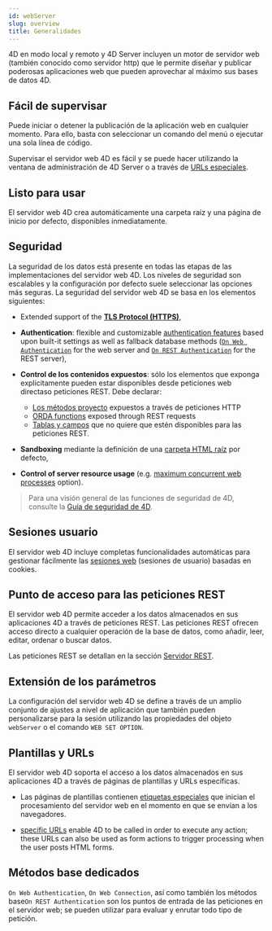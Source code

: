 ```yaml
---
id: webServer
slug: overview
title: Generalidades
---
```


4D en modo local y remoto y 4D Server incluyen un motor de servidor web (también conocido como servidor http) que le permite diseñar y publicar poderosas aplicaciones web que pueden aprovechar al máximo sus bases de datos 4D.

## Fácil de supervisar

Puede iniciar o detener la publicación de la aplicación web en cualquier momento. Para ello, basta con seleccionar un comando del menú o ejecutar una sola línea de código.

Supervisar el servidor web 4D es fácil y se puede hacer utilizando la ventana de administración de 4D Server o a través de [ URLs especiales](webServerAdmin.md#administration-urls).

## Listo para usar

El servidor web 4D crea automáticamente una carpeta raíz y una página de inicio por defecto, disponibles inmediatamente.

## Seguridad

La seguridad de los datos está presente en todas las etapas de las implementaciones del servidor web 4D. Los niveles de seguridad son escalables y la configuración por defecto suele seleccionar las opciones más seguras. La seguridad del servidor web 4D se basa en los elementos siguientes:

* Extended support of the [**TLS Protocol (HTTPS)**](../Admin/tls.md),

* **Authentication**: flexible and customizable [authentication features](authentication.md) based upon built-it settings as well as fallback database methods ([`On Web Authentication`](authentication.md#on-web-authentication) for the web server and [`On REST Authentication`](../REST/configuration.md#using-the-on-rest-authentication-database-method) for the REST server),

* **Control de los contenidos expuestos**: sólo los elementos que exponga explícitamente pueden estar disponibles desde peticiones web directaso peticiones REST. Debe declarar:
  * [Los métodos proyecto](templates.md#allowing-project-methods) expuestos a través de peticiones HTTP
  * [ORDA functions](../ORDA/ordaClasses.md#exposed-vs-non-exposed-functions) exposed through REST requests
  * [Tablas y campos](REST/configuration.md#exposing-tables-and-fields) que no quiere que estén disponibles para las peticiones REST.

* **Sandboxing** mediante la definición de una [carpeta HTML raíz](webServerConfig.md#root-folder) por defecto,

* **Control of server resource usage** (e.g. [maximum concurrent web processes](webServerConfig.md#maximum-concurrent-web-processes) option).
> Para una visión general de las funciones de seguridad de 4D, consulte la [Guía de seguridad de 4D](https://blog.4d.com/4d-security-guide/).

## Sesiones usuario

El servidor web 4D incluye completas funcionalidades automáticas para gestionar fácilmente las [sesiones web](sessions.md) (sesiones de usuario) basadas en cookies.

## Punto de acceso para las peticiones REST

El servidor web 4D permite acceder a los datos almacenados en sus aplicaciones 4D a través de peticiones REST. Las peticiones REST ofrecen acceso directo a cualquier operación de la base de datos, como añadir, leer, editar, ordenar o buscar datos.

Las peticiones REST se detallan en la sección [Servidor REST](REST/gettingStarted.md).

## Extensión de los parámetros

La configuración del servidor web 4D se define a través de un amplio conjunto de ajustes a nivel de aplicación que también pueden personalizarse para la sesión utilizando las propiedades del objeto `webServer` o el comando `WEB SET OPTION`.

## Plantillas y URLs

El servidor web 4D soporta el acceso a los datos almacenados en sus aplicaciones 4D a través de páginas de plantillas y URLs específicas.

* Las páginas de plantillas contienen [etiquetas especiales](templates.md) que inician el procesamiento del servidor web en el momento en que se envían a los navegadores.

* [specific URLs](httpRequests.md) enable 4D to be called in order to execute any action; these URLs can also be used as form actions to trigger processing when the user posts HTML forms.

## Métodos base dedicados

`On Web Authentication`, `On Web Connection`, así como también los métodos base`On REST Authentication` son los puntos de entrada de las peticiones en el servidor web; se pueden utilizar para evaluar y enrutar todo tipo de petición.
